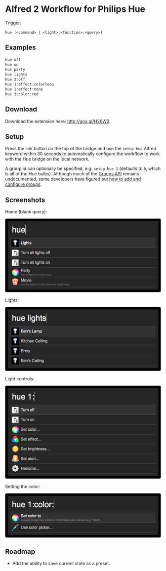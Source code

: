 # Alfred 2 Workflow for Philips Hue

Trigger:

	hue [<command> | <light>:<function>:<query>]

## Examples

	hue off
	hue on
	hue party
	hue lights
	hue 2:off
	hue 1:effect:colorloop
	hue 1:effect:none
	hue 3:color:red

## Download

Download the extension here: http://goo.gl/H26W2

## Setup

Press the link button on the top of the bridge and use the `setup-hue` Alfred keyword within 30 seconds to automatically configure the workflow to work with the Hue bridge on the local network.

A group id can optionally be specified, e.g. `setup-hue 1` (defaults to `0`, which is all of the Hue bulbs).  Although much of the [Groups API](http://developers.meethue.com/2_groupsapi.html) remains undocumented, some developers have figured out [how to add and configure groups](http://www.everyhue.com/vanilla/discussion/57/api-groups/p1).

## Screenshots

Home (blank query):

![Home](/screenshots/home.png)

Lights:

![Lights](/screenshots/lights.png)

Light controls:

![Control](/screenshots/control.png)

Setting the color:

![Color](/screenshots/color.png)

## Roadmap

* Add the ability to save current state as a preset.

